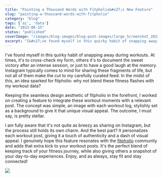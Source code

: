 ```yaml
---
title: "Painting a Thousand Words with Fitpholio&#x27;s New Feature"
slug: "painting-a-thousand-words-with-fitpholio"
category: "blog"
tags: ['ai', 'data']
date: "2023-06-15"
status: "published"
coverImage: "/images/blog-images/blog-post-images/large_Screenshot_2023_06_14_at_11_29_42_PM_a26d73ab75.png"
excerpt: "I&#x27;ve found myself in this quirky habit of snapping away during workouts. At times, it&#x27;s to cross-check my form, others it&#x27;s to document the sweet victory after an intense session, or just to have a..."
---
```


I've found myself in this quirky habit of snapping away during workouts. At times, it's to cross-check my form, others it's to document the sweet victory after an intense session, or just to have a good laugh at the memory. Instagram typically comes to mind for sharing these fragments of life, but not all of them make the cut to my carefully curated feed. In the midst of this, an idea sparked for fitpholio: why not blend these fitness flashes with my workout data?

Keeping the seamless design aesthetic of fitpholio in the forefront, I worked on creating a feature to integrate these workout moments with a relevant post. The concept was simple, an image with each workout log, stylishly set as a background to give it that unique visual appeal. The outcome, I must say, is pretty stellar.

I am fully aware that it's not quite as breezy as sharing on Instagram, but the process still holds its own charm. And the best part? It personalizes each workout post, giving it a touch of authenticity and a dash of visual appeal. I genuinely hope this feature resonates with the [fitpholio](https://fitpholio.com) community and adds that extra kick to your workout posts. It's the perfect blend of keeping track of your fitness journey, while also giving others a snapshot of your day-to-day experiences. Enjoy, and as always, stay fit and stay connected!

![](/images/blog-images/blog-post-images/large_Screenshot_2023_06_14_at_11_29_42_PM_a26d73ab75.png)